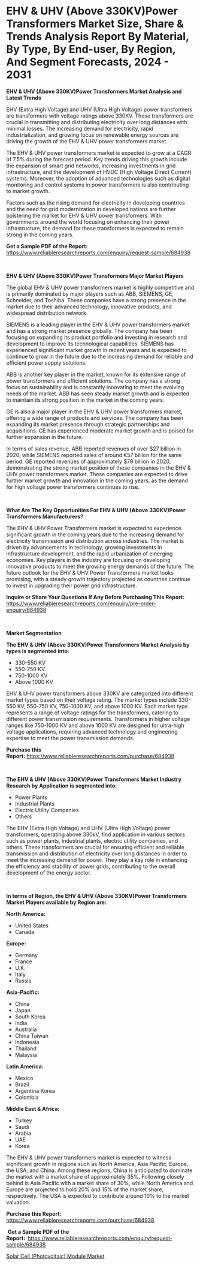 <p><h1>EHV & UHV (Above 330KV)Power Transformers Market Size, Share & Trends Analysis Report By Material, By Type, By End-user, By Region, And Segment Forecasts, 2024 - 2031</h1></p><p><strong>EHV & UHV (Above 330KV)Power Transformers Market Analysis and Latest Trends</strong></p>
<p><p>EHV (Extra High Voltage) and UHV (Ultra High Voltage) power transformers are transformers with voltage ratings above 330KV. These transformers are crucial in transmitting and distributing electricity over long distances with minimal losses. The increasing demand for electricity, rapid industrialization, and growing focus on renewable energy sources are driving the growth of the EHV & UHV power transformers market.</p><p>The EHV & UHV power transformers market is expected to grow at a CAGR of 7.5% during the forecast period. Key trends driving this growth include the expansion of smart grid networks, increasing investments in grid infrastructure, and the development of HVDC (High Voltage Direct Current) systems. Moreover, the adoption of advanced technologies such as digital monitoring and control systems in power transformers is also contributing to market growth.</p><p>Factors such as the rising demand for electricity in developing countries and the need for grid modernization in developed nations are further bolstering the market for EHV & UHV power transformers. With governments around the world focusing on enhancing their power infrastructure, the demand for these transformers is expected to remain strong in the coming years.</p></p>
<p><strong>Get a Sample PDF of the Report:&nbsp;</strong> <a href="https://www.reliableresearchreports.com/enquiry/request-sample/684938">https://www.reliableresearchreports.com/enquiry/request-sample/684938</a></p>
<p>&nbsp;</p>
<p><strong>EHV & UHV (Above 330KV)Power Transformers Major Market Players</strong></p>
<p><p>The global EHV & UHV power transformers market is highly competitive and is primarily dominated by major players such as ABB, SIEMENS, GE, Schneider, and Toshiba. These companies have a strong presence in the market due to their advanced technology, innovative products, and widespread distribution network.</p><p>SIEMENS is a leading player in the EHV & UHV power transformers market and has a strong market presence globally. The company has been focusing on expanding its product portfolio and investing in research and development to improve its technological capabilities. SIEMENS has experienced significant market growth in recent years and is expected to continue to grow in the future due to the increasing demand for reliable and efficient power supply solutions.</p><p>ABB is another key player in the market, known for its extensive range of power transformers and efficient solutions. The company has a strong focus on sustainability and is constantly innovating to meet the evolving needs of the market. ABB has seen steady market growth and is expected to maintain its strong position in the market in the coming years.</p><p>GE is also a major player in the EHV & UHV power transformers market, offering a wide range of products and services. The company has been expanding its market presence through strategic partnerships and acquisitions. GE has experienced moderate market growth and is poised for further expansion in the future.</p><p>In terms of sales revenue, ABB reported revenues of over $27 billion in 2020, while SIEMENS reported sales of around €57 billion for the same period. GE reported revenues of approximately $79 billion in 2020, demonstrating the strong market position of these companies in the EHV & UHV power transformers market. These companies are expected to drive further market growth and innovation in the coming years, as the demand for high voltage power transformers continues to rise.</p></p>
<p>&nbsp;</p>
<p><strong>What Are The Key Opportunities For EHV & UHV (Above 330KV)Power Transformers Manufacturers?</strong></p>
<p><p>The EHV & UHV Power Transformers market is expected to experience significant growth in the coming years due to the increasing demand for electricity transmission and distribution across industries. The market is driven by advancements in technology, growing investments in infrastructure development, and the rapid urbanization of emerging economies. Key players in the industry are focusing on developing innovative products to meet the growing energy demands of the future. The future outlook for the EHV & UHV Power Transformers market looks promising, with a steady growth trajectory projected as countries continue to invest in upgrading their power grid infrastructure.</p></p>
<p><strong>Inquire or Share Your Questions If Any Before Purchasing This Report:</strong> <a href="https://www.reliableresearchreports.com/enquiry/pre-order-enquiry/684938">https://www.reliableresearchreports.com/enquiry/pre-order-enquiry/684938</a></p>
<p>&nbsp;</p>
<p><strong>Market Segmentation</strong></p>
<p><strong>The EHV & UHV (Above 330KV)Power Transformers Market Analysis by types is segmented into:</strong></p>
<p><ul><li>330-550 KV</li><li>550-750 KV</li><li>750-1000 KV</li><li>Above 1000 KV</li></ul></p>
<p><p>EHV & UHV power transformers above 330KV are categorized into different market types based on their voltage rating. The market types include 330-550 KV, 550-750 KV, 750-1000 KV, and above 1000 KV. Each market type represents a range of voltage ratings for the transformers, catering to different power transmission requirements. Transformers in higher voltage ranges like 750-1000 KV and above 1000 KV are designed for ultra-high voltage applications, requiring advanced technology and engineering expertise to meet the power transmission demands.</p></p>
<p><strong>Purchase this Report:&nbsp;</strong><a href="https://www.reliableresearchreports.com/purchase/684938">https://www.reliableresearchreports.com/purchase/684938</a></p>
<p>&nbsp;</p>
<p><strong>The EHV & UHV (Above 330KV)Power Transformers Market Industry Research by Application is segmented into:</strong></p>
<p><ul><li>Power Plants</li><li>Industrial Plants</li><li>Electric Utility Companies</li><li>Others</li></ul></p>
<p><p>The EHV (Extra High Voltage) and UHV (Ultra High Voltage) power transformers, operating above 330kV, find application in various sectors such as power plants, industrial plants, electric utility companies, and others. These transformers are crucial for ensuring efficient and reliable transmission and distribution of electricity over long distances in order to meet the increasing demand for power. They play a key role in enhancing the efficiency and stability of power grids, contributing to the overall development of the energy sector.</p></p>
<p>&nbsp;</p>
<p><strong>In terms of Region, the EHV & UHV (Above 330KV)Power Transformers Market Players available by Region are:</strong></p>
<p>
    <p> <strong> North America: </strong>
        <ul>
            <li>United States</li>
            <li>Canada</li>
        </ul>
        </p> 
    <p> <strong> Europe: </strong>
        <ul>
            <li>Germany</li>
            <li>France</li>
            <li>U.K.</li>
            <li>Italy</li>
            <li>Russia</li>
        </ul>
        </p> 
    <p> <strong> Asia-Pacific: </strong>
        <ul>
            <li>China</li>
            <li>Japan</li>
            <li>South Korea</li>
            <li>India</li>
            <li>Australia</li>
            <li>China Taiwan</li>
            <li>Indonesia</li>
            <li>Thailand</li>
            <li>Malaysia</li>
        </ul>
        </p> 
    <p> <strong> Latin America: </strong>
        <ul>
            <li>Mexico</li>
            <li>Brazil</li>
            <li>Argentina Korea</li>
            <li>Colombia</li>
        </ul>
        </p> 
    <p> <strong> Middle East & Africa: </strong>
        <ul>
            <li>Turkey</li>
            <li>Saudi</li>
            <li>Arabia</li>
            <li>UAE</li>
            <li>Korea</li>
        </ul>
    </p>
    </p>
<p><p>The EHV & UHV power transformers market is expected to witness significant growth in regions such as North America, Asia Pacific, Europe, the USA, and China. Among these regions, China is anticipated to dominate the market with a market share of approximately 35%. Following closely behind is Asia Pacific with a market share of 30%, while North America and Europe are projected to hold 20% and 15% of the market share, respectively. The USA is expected to contribute around 10% to the market valuation.</p></p>
<p><strong>Purchase this Report: </strong><a href="https://www.reliableresearchreports.com/purchase/684938">https://www.reliableresearchreports.com/purchase/684938</a></p>
<p>&nbsp;<strong>Get a Sample PDF of the Report:&nbsp;&nbsp;</strong><a href="https://www.reliableresearchreports.com/enquiry/request-sample/684938">https://www.reliableresearchreports.com/enquiry/request-sample/684938</a></p>
<p><strong></strong></p>
<p><p><a href="https://github.com/FassouRP/Market-Research-Report-List-4/blob/main/solar-cell-photovoltaic-module-market.md">Solar Cell (Photovoltaic) Module Market</a></p></p>